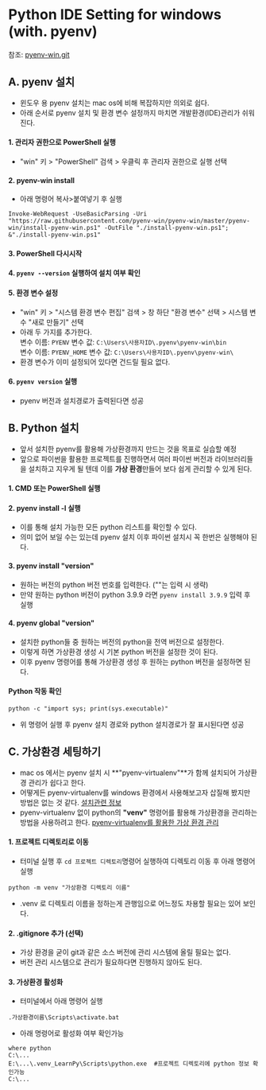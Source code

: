 # Python IDE Setting for windows (with. pyenv)
참조: [pyenv-win.git](https://github.com/pyenv-win/pyenv-win/blob/master/README.md#installation)
## A. pyenv 설치
- 윈도우 용 pyenv 설치는 mac os에 비해 복잡하지만 의외로 쉽다.
- 아래 순서로 pyenv 설치 및 환경 변수 설정까지 마치면 개발환경(IDE)관리가 쉬워진다.

#### 1. 관리자 권한으로 PowerShell 실행
- "win" 키 > "PowerShell" 검색 > 우클릭 후 관리자 권한으로 실행 선택   

#### 2. pyenv-win install
- 아래 명령어 복사>붙여넣기 후 실행
```shell
Invoke-WebRequest -UseBasicParsing -Uri "https://raw.githubusercontent.com/pyenv-win/pyenv-win/master/pyenv-win/install-pyenv-win.ps1" -OutFile "./install-pyenv-win.ps1"; &"./install-pyenv-win.ps1"
```
#### 3. PowerShell 다시시작

#### 4. ```pyenv --version``` 실행하여 설치 여부 확인

#### 5. 환경 변수 설정
- "win" 키 > "시스템 환경 변수 편집" 검색 > 창 하단 "환경 변수" 선택 > 시스템 변수 "새로 만들기" 선택
- 아래 두 가지를 추가한다.  
변수 이름: ```PYENV```
변수 값: ```C:\Users\사용자ID\.pyenv\pyenv-win\bin```   
변수 이름: ```PYENV_HOME```
변수 값: ```C:\Users\사용자ID\.pyenv\pyenv-win\```   
- 환경 변수가 이미 설정되어 있다면 건드릴 필요 없다.
#### 6. ```pyenv version``` 실행
- pyenv 버전과 설치경로가 출력된다면 성공

## B. Python 설치
- 앞서 설치한 pyenv를 활용해 가상환경까지 만드는 것을 목표로 실습할 예정
- 앞으로 파이썬을 활용한 프로젝트를 진행하면서 여러 파이썬 버전과 라이브러리들을 설치하고 지우게 될 텐데 이를 **가상 환경**만들어 보다 쉽게 관리할 수 있게 된다.
#### 1. CMD 또는 PowerShell 실행
#### 2. pyenv install -l 실행
- 이를 통해 설치 가능한 모든 python 리스트를 확인할 수 있다.
- 의미 없어 보일 수는 있는데 pyenv 설치 이후 파이썬 설치시 꼭 한번은 실행해야 된다.
#### 3. pyenv install "version"
- 원하는 버전의 python 버전 번호를 입력한다. (""는 입력 시 생략)
- 만약 원하는 python 버전이 python 3.9.9 라면 ```pyenv install 3.9.9``` 입력 후 실행
#### 4. pyenv global "version"
- 설치한 python들 중 원하는 버전의 python을 전역 버전으로 설정한다.
- 이렇게 하면 가상환경 생성 시 기본 python 버전을 설정한 것이 된다.
- 이후 pyenv 명령어를 통해 가상환경 생성 후 원하는 python 버전을 설정하면 된다.
#### Python 작동 확인
```shell
python -c "import sys; print(sys.executable)"
```
- 위 명령어 실행 후 pyenv 설치 경로와 python 설치경로가 잘 표시된다면 성공

## C. 가상환경 세팅하기
- mac os 에서는 pyenv 설치 시 **"pyenv-virtualenv"**가 함께 설치되어 가상환경 관리가 쉽다고 한다.
- 어떻게든 pyenv-virtualenv를 windows 환경에서 사용해보고자 삽질해 봤지만 방법은 없는 것 같다. [설치관련 정보](https://github.com/pyenv/pyenv-virtualenv)
- pyenv-virtualenv 없이 python의 **"venv"** 명령어를 활용해 가상환경을 관리하는 방법을 사용하려고 한다. [pyenv-virtualenv를 활용한 가상 환경 관리](https://deku.posstree.com/ko/environment/pyenv/#pyenv-virtualenv-%EC%84%A4%EC%B9%98)

#### 1. 프로젝트 디렉토리로 이동
- 터미널 실행 후 ```cd 프로젝트 디렉토리```명령어 실행하여 디렉토리 이동 후 아래 명령어 실행
```
python -m venv "가상환경 디렉토리 이름"
```
- .venv 로 디렉토리 이름을 정하는게 관행임으로 어느정도 차용할 필요는 있어 보인다.
#### 2. .gitignore 추가 (선택)
- 가상 환경을 굳이 git과 같은 소스 버전에 관리 시스템에 올릴 필요는 없다.
- 버전 관리 시스템으로 관리가 필요하다면 진행하지 않아도 된다.

#### 3. 가상환경 활성화
- 터미널에서 아래 명령어 실행
```shell
.가상환경이름\Scripts\activate.bat
```
- 아래 명령어로 활성화 여부 확인가능
```shell
where python
C:\...
E:\...\.venv_LearnPy\Scripts\python.exe  #프로젝트 디렉토리에 python 정보 확인가능
C:\...
```
